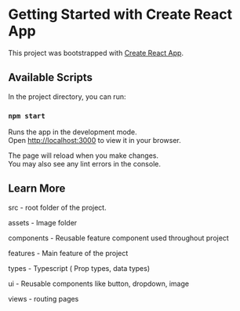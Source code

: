 # Getting Started with Create React App

This project was bootstrapped with [Create React App](https://github.com/facebook/create-react-app).

## Available Scripts

In the project directory, you can run:

### `npm start`

Runs the app in the development mode.\
Open [http://localhost:3000](http://localhost:3000) to view it in your browser.

The page will reload when you make changes.\
You may also see any lint errors in the console.

## Learn More
src - root folder of the project.

assets - Image folder

components - Reusable feature component used throughout project

features - Main feature of the project

types - Typescript ( Prop types, data types)

ui - Reusable components like button, dropdown, image

views - routing pages